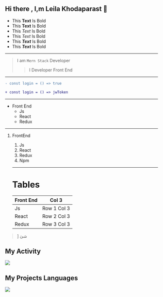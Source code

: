 ## Hi there , I,m Leila Khodaparast 👋

- This **Text** Is Bold
- This __Text__ Is Bold
- This *Text* Is Bold
- This _Text_ Is Bold
- This ***Text*** Is Bold
- This ___Text___ Is Bold
  
 -------

 > I am `Mern Stack` Developer
>> I Developer Front End

-----------

```diff
- const login = () => true

+ const login = () => jwToken
```

--------

<ul>
  <li>Front End
    <ul>
      <li>Js</li>
      <li>React</li>
      <li>Redux</li>
    </ul>
  </li>
</ul>

-----------

1. FrontEnd
   1. Js
   2. React
   3. Redux
   4. Npm
   ---------

   # Tables
   | Front End | Col 3|
   | -- | --
   |Js | Row 1 Col 3|
   |React | Row 2 Col 3|
   |Redux | Row 3 Col 3|
   
   

   





 > ] شئ 







## My Activity
<img src="https://github-readme-stats.vercel.app/api/top-langs/?username=leilakh71&stats_format=bytes"/>

## My Projects Languages
<img src = "https://github-readme-stats.vercel.app/api?username=leilakh71&show_icons=true&theme=radical"/>

